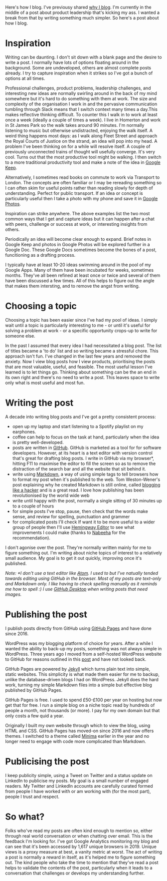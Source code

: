 Here's how I blog. 
I've previousy shared [why I blog](https://scottcolfer.com/2019/06/19/blogging-product-leader.html). I'm currently in the middle of a post about product leadership that's kicking my ass. I wanted a break from that by writing something much simpler. So here's a post about how I blog.

# Inspiration

Writing can be daunting. I don't sit down with a blank page and the desire to write a post. I normally have lots of options floating around in the background. Some are undeveloped, others are almost complete posts already. I try to capture inspiration when it strikes so I've got a bunch of options at all times.

Professional challenges, product problems, leadership challenges, and interesting new ideas are normally swirling around in the back of my mind somewhere but it's hard to do something with them at work. The size and complexity of the organisation I work in and the pervasive communication tumbling through Slack means that I switch context many times a day.This makes reflective thinking difficult. To counter this I walk in to work at least once a week (ideally a couple of times a week). I live in Homerton and work in St James Park so the walk takes around 90 minutes. I'm normally listening to music but otherwise undistracted, enjoying the walk itself. A weird thing happens most days: as I walk along Fleet Street and approach the Royal Courts of Justice on the strand, an idea will pop into my head. A problem I've been thinking on for a while will resolve itself. A couple of previously unconnected trains of thought will usefully converge. It's very cool. Turns out that the most productive tool might be walking. I then switch to a more traditional productivity tool and make a note of the idea in [Google Keep](https://www.google.com/keep/). 

Alternatively, I sometimes read books on commute to work via Transport to London. The concepts are often familiar or I may be rereading something so I can often skim for useful points rather than reading slowly for depth of understanding. Perfect for public transport. If an idea or concept is particularly useful then I take a photo with my phone and save it in [Google Photos](https://www.google.com/photos/about/).

Inspiration can strike anywhere. The above examples list the two most common ways that I get and capture ideas but it can happen after a chat with peers, challenge or success at work, or interesting insights from others.

Periodically an idea will become clear enough to expand. Brief notes in Google Keep and photos in Google Photos will be explored further in a Google Doc. These Google Docs sometimes become the bones of a post, funcitioning as a drafting process.

I typically have at least 10-20 ideas swimming around in the pool of my Google Apps. Many of them have been incubated for weeks, sometimes months. They've all been refined at least once or twice and several of them have been discussed a few times. All of this helps to figure out the angle that makes them intersting, and to remove the angst from writing.

# Choosing a topic

Choosing a topic has been easier since I've had my pool of ideas. I simply wait until a topic is particularly interesting to me - or until it's useful for solving a problem at work - or a specific opportunity crops-up to write for someone else. 

In the past I assumed that every idea I had necessitated a blog post. The list of titles became a 'to do' list and so writing became a stressful chore. This approach isn't fun. I've changed in the last few years and removed the anxiety. Now I view blog posts how I view products, prioritising the posts that are most valuable, useful, and feasible. The most useful lesson I've learned is to let things go. Thinking about something can be the an end in its own right and there's no need to write a post. This leaves space to write only what is most useful and most fun.

# Writing the post

A decade into writing blog posts and I've got a pretty consistent process:

- open up my laptop and start listening to a Spotify playlist on my earphones.
- coffee can help to focus on the task at hand, particularly when the idea is pretty well-developed.
- posts are written in [GitHub](https://github.com/). GitHub is marketed as a tool for for software developers. However, at its heart is a text editor with version control that's great for drafting blog posts. I write in GitHub via my browser*, hitting F11 to maximise the editor to fill the screen so as to remove the distraction of the search bar and all the website that sit behind it.
- write using [Markdown](https://daringfireball.net/projects/markdown/), a way of using simple tags to tell browsers how to format my post when it's published to the web. Tom Weston-Wener's post explaining why he created Markdown is still online, called [blogging like a hacker](http://tom.preston-werner.com/2008/11/17/blogging-like-a-hacker.html) and is a great read. I love how publishing has been revolutionised by the world wide web
- write until happy with the post, normally a single sitting of 30 minutes up to a couple of hours
- for simple posts I've stop, pause, then check that the words make sense, and review for spelling, punctuation and grammer
- for complicated posts I'll check If want it to be more useful to a wider group of people then I'll use [Hemingway Editor](http://www.hemingwayapp.com/) to see what improvements I could make (thanks to [Nabeeha](https://twitter.com/Nabeeha_a) for the recommendation). 

I don't agonise over the post. They're normally written mainly for me to figure something out. I'm writing about niche topics of interest to a relatively small audience. My goal is to get it out quickly, improving once it's published.

 _Note: *I don't use a text editor like [Atom](https://atom.io/). I used to but I've natually tended towards editing using GitHub in the browser. Most of my posts are text-only and Markdown only. I like having to check spelling manually as it reminds me how to spell :) I use [GitHub Desktop](https://desktop.github.com/) when writing posts that need images._

# Publishing the post

I publish posts directly from GitHub using [GitHub Pages](https://pages.github.com/) and have done since 2016.

WordPress was my blogging platform of choice for years. After a while I wanted the ability to back-up my posts, something was not always simple in WordPress. Three years ago I moved from a self-hosted WordPress website to GitHub for reasons outlined in this [post](https://scottcolfer.com/2016/04/09/personal-site-github-pages-jekyll.html) and have not looked back. 

GitHub Pages are powered by [Jekyll](https://jekyllrb.com/) which turns plain text into simple, static websites. This simplicity is what made them easier for me to backup, unlike the database-driven blogs I had on WordPress. Jekyll does the hard work, turning my simple Markdown files into a simple but effective blog published by GitHub Pages. 

GitHub Pages is free. I used to spend £50-£100 per year on hosting but now get that for free. I run a simple blog on a niche topic read by hundreds of people a month, not thousands (or more). I pay for my own domain but that only costs a few quid a year. 

Originally I built my own website through which to view the blog, using HTML and CSS. GitHub Pages has moved-on since 2016 and now offers themes. I switched to a theme called [Minima](https://github.com/jekyll/minima) earlier in the year and no longer need to engage with code more complicated than Markdown. 

# Publicising the post

I keep publicity simple, using a Tweet on Twitter and a status update on LinkedIn to publicise my posts. My goal is a small number of engaged readers. My Twitter and LinkedIn accounts are carefully curated formed from people I have worked with or am working with (for the most part), people I trust and respect. 

# So what?

Folks who've read my posts are often kind enough to mention so, either through real world conversation or when chatting over email. This is the feedback I'm looking for. I've got Google Analytics monitoring my blog and can see that it's been accessed by 1,617 unique browsers in 2019. Unique views is a proxy measure at best, a vanity metric at worst. The act of writing a post is normally a reward in itself, as it's helped me to figure something out. The kind people who take the time to mention that they've read a post helps to validate the contents of the post, particularly when it leads to a conversation that challenges or develops my understanding further.
